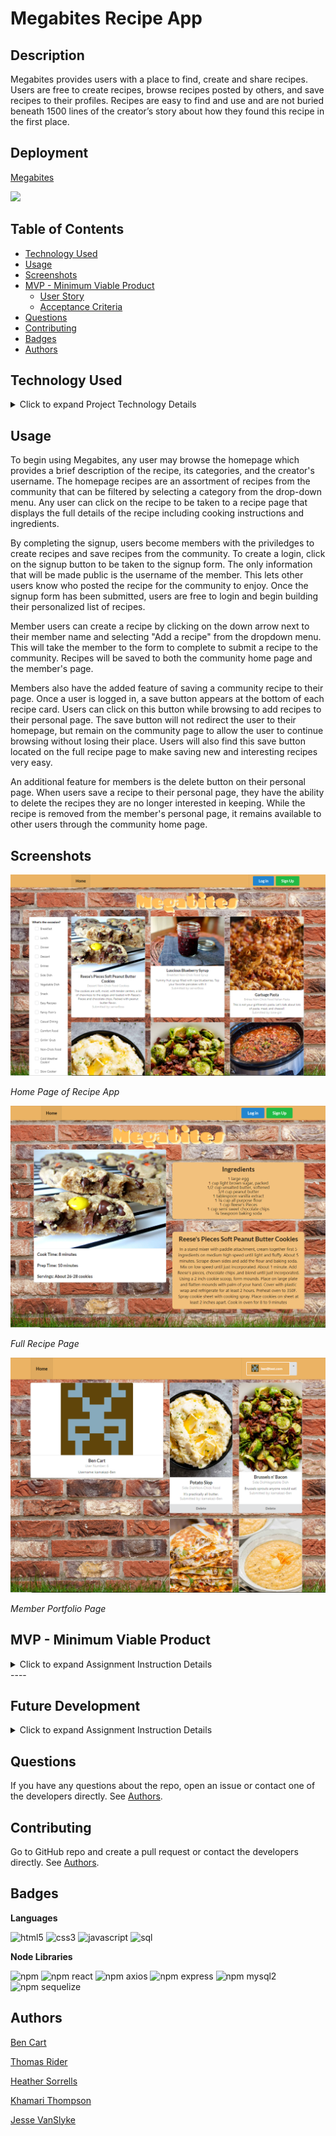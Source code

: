 # Megabites Recipe App

## Description
Megabites provides users with a place to find, create and share recipes. Users are free to create recipes, browse recipes posted by others, and save recipes to their profiles. Recipes are easy to find and use and are not buried beneath 1500 lines of the creator’s story about how they found this recipe in the first place.


## Deployment

[Megabites](https://https://megabytes.herokuapp.com/)

![](assets/images/megabites.gif)

## Table of Contents

* [Technology Used](#technology-used)
* [Usage](#usage)
* [Screenshots](#screenshots)
* [MVP - Minimum Viable Product](#mvp-minimum-viable-product)
  * [User Story](#user-story)
  * [Acceptance Criteria](#acceptance-criteria)
* [Questions](#questions)
* [Contributing](#contributing)
* [Badges](#badges)
* [Authors](#author)

## Technology Used
<details>
    <summary markdown="span">Click to expand Project Technology Details</summary>

Languages
- HTML
- CSS
- Javascript

Libraries
- React
- React-Router
- Semantic-UI-React
- Axios
- Express
- Node
- MySQL2
- Sequelize

CSS Framework
- [Semantic UI](semantic-ui.com)

</details>

## Usage

To begin using Megabites, any user may browse the homepage which provides a brief description of the recipe, its categories, and the creator's username. The homepage recipes are an assortment of recipes from the community that can be filtered by selecting a category from the drop-down menu. Any user can click on the recipe to be taken to a recipe page that displays the full details of the recipe including cooking instructions and ingredients.

By completing the signup, users become members with the priviledges to create recipes and save recipes from the community. To create a login, click on the signup button to be taken to the signup form. The only information that will be made public is the username of the member. This lets other users know who posted the recipe for the community to enjoy. Once the signup form has been submitted, users are free to login and begin building their personalized list of recipes.

Member users can create a recipe by clicking on the down arrow next to their member name and selecting "Add a recipe" from the dropdown menu. This will take the member to the form to complete to submit a recipe to the community. Recipes will be saved to both the community home page and the member's page.

Members also have the added feature of saving a community recipe to their page. Once a user is logged in, a save button appears at the bottom of each recipe card. Users can click on this button while browsing to add recipes to their personal page. The save button will not redirect the user to their homepage, but remain on the community page to allow the user to continue browsing without losing their place. Users will also find this save button located on the full recipe page to make saving new and interesting recipes very easy.

An additional feature for members is the delete button on their personal page. When users save a recipe to their personal page, they have the ability to delete the recipes they are no longer interested in keeping. While the recipe is removed from the member's personal page, it remains available to other users through the community home page.


## Screenshots

![Home Page](assets/images/homepage.PNG)

*Home Page of Recipe App*

![Full Recipe Page](assets/images/fullrecipe.PNG)

*Full Recipe Page*

![Member Page](assets/images/memberPage.PNG)

*Member Portfolio Page*


## MVP - Minimum Viable Product

<details>
    <summary markdown="span">Click to expand Assignment Instruction Details</summary>

  ### User Story

    ```
    AS A user with no creativity in the kitchen
    I WANT to have quick access to recipes
    SO THAT I can prepare delicious new foods by following simple instructions
    ```

  ### Acceptance Criteria

    ```
    GIVEN I would like to browse for interesting recipes
    WHEN I am on the home page of the app
    THEN I can browse recipes that I and other community members have created on the app

    GIVEN I would like to find recipes in specific categories
    WHEN I select specific categories in the filter box
    THEN I am provided only the recipes within those categories

    GIVEN I am interested in making a recipe
    WHEN I click on the recipe card
    THEN I am taken to a detailed recipe page

    GIVEN I would like to save recipes that interest me
    WHEN I create a user profile
    THEN I am provided a space to save recipes for easy access

    GIVEN I would like to save recipes to my personal profile
    WHEN I click on the save button of the recipe card
    THEN I can find that recipe saved to my personal profile page

    GIVEN I would like to remove a recipe from my personal portfolio page
    WHEN I click on the delete button on the recipe card
    THEN I find the recipe is removed from my personal portfolio page

    GIVEN I would like to create and share a recipe
    WHEN I complete the Add Recipe Form
    THEN I find the recipe is available to all users on the home page and also on my personal page
    ```
</details>
----

## Future Development
<details>
    <summary markdown="span">Click to expand Assignment Instruction Details</summary>

There are many future development plans for this recipe app. The developers would like to increase the functionality and improve the user experience and interface in the following ways.

### User Experience
Allow users to search recipes by title or ingredients
Allow users to create reviews and post star ratings for each recipe
Allow users to modify or delete their own reviews
Allow users to create shopping lists of ingredients based on recipe selections
Allow users to edit previous recipe submissions
Allow users to upload images for their user profile and recipes
Allow users to create their own categories

### Improved functionality
Use React Toastify npm library to notify users save requests have been completed
Star ratings will be averaged across the community for each recipe
Connection of the app to a recipe API for improved recipe bank
Implement form auto-completion to enhance searches
Provide a better interface for adding ingredients to recipe
Make individual ingredients unique and searchable


### Technical Improvements
Implement multer to provide file upload capabilities
Implement better installation protocols
Implement better ES Linting
Minify code with Travis CI for deployment

</details>


## Questions
If you have any questions about the repo, open an issue or contact one of the developers directly. See [Authors](#authors).


## Contributing
Go to GitHub repo and create a pull request or contact the developers directly. See [Authors](#authors).


## Badges

**Languages**

![html5](https://img.shields.io/badge/language-HTML5-blue)
![css3](https://img.shields.io/badge/language-CSS3-blue)
![javascript](https://img.shields.io/badge/language-javascript-blue)
![sql](https://img.shields.io/badge/language-SQL-blue)

**Node Libraries**

![npm](https://img.shields.io/npm/v/inquirer?style=flat)
![npm react](https://img.shields.io/badge/npm-react-blue)
![npm axios](https://img.shields.io/badge/npm-axios-blue)
![npm express](https://img.shields.io/badge/npm-express-blue)
![npm mysql2](https://img.shields.io/badge/npm-mysql2-blue)
![npm sequelize](https://img.shields.io/badge/npm-sequelize-blue)


## Authors
[Ben Cart](https://github.com/Bmcart3)

[Thomas Rider](https://github.com/thomasjrideriii)

[Heather Sorrells](https://github.com/Hlsorrells)

[Khamari Thompson](https://github.com/Khamari13)

[Jesse VanSlyke](https://github.com/jessevanslyke)
